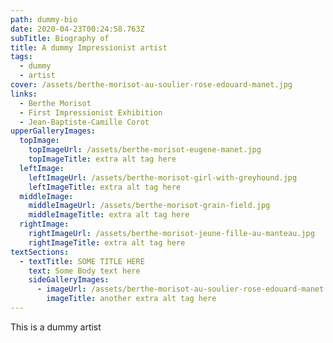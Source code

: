 ```yaml
---
path: dummy-bio
date: 2020-04-23T00:24:58.763Z
subTitle: Biography of
title: A dummy Impressionist artist
tags:
  - dummy
  - artist
cover: /assets/berthe-morisot-au-soulier-rose-edouard-manet.jpg
links:
  - Berthe Morisot
  - First Impressionist Exhibition
  - Jean-Baptiste-Camille Corot
upperGalleryImages:
  topImage:
    topImageUrl: /assets/berthe-morisot-eugene-manet.jpg
    topImageTitle: extra alt tag here
  leftImage:
    leftImageUrl: /assets/berthe-morisot-girl-with-greyhound.jpg
    leftImageTitle: extra alt tag here
  middleImage:
    middleImageUrl: /assets/berthe-morisot-grain-field.jpg
    middleImageTitle: extra alt tag here
  rightImage:
    rightImageUrl: /assets/berthe-morisot-jeune-fille-au-manteau.jpg
    rightImageTitle: extra alt tag here
textSections:
  - textTitle: SOME TITLE HERE
    text: Some Body text here
    sideGalleryImages:
      - imageUrl: /assets/berthe-morisot-au-soulier-rose-edouard-manet.jpg
        imageTitle: another extra alt tag here
---
```

This is a dummy artist